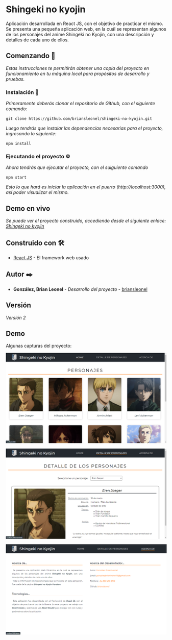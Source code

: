 # Shingeki no kyojin

Aplicación desarrollada en React JS, con el objetivo de practicar el mismo.
Se presenta una pequeña aplicación web, en la cuál se representan algunos de los personajes del anime Shingeki no Kyojin, con una descripción y detalles de cada uno de ellos.

## Comenzando 🚀

_Estas instrucciones te permitirán obtener una copia del proyecto en funcionamiento en tu máquina local para propósitos de desarrollo y pruebas._

### Instalación 🔧

_Primeramente deberás clonar el repositorio de Github, con el siguiente comando:_
```
git clone https://github.com/briansleonel/shingeki-no-kyojin.git
```

_Luego tendrás que instalar las dependencias necesarias para el proyecto, ingresando lo siguiente:_
```
npm install
```

### Ejecutando el proyecto ⚙️

_Ahora tendrás que ejecutar el proyecto, con el suiguiente comando_
```
npm start
```
_Esto lo que hará es iniciar la aplicación en el puerto (http://localhost:3000), así poder visualizar el mismo._

## Demo en vivo

_Se puede ver el proyecto construido, accediendo desde el siguiente enlace: [Shingeki no kyojin](https://briansleonel.github.io/shingeki-no-kyojin/)_

## Construido con 🛠️

* [React JS](https://reactjs.org/) - El framework web usado

## Autor ✒️

* **González, Brian Leonel** - *Desarrollo del proyecto* - [briansleonel](https://github.com/briansleonel)

## Versión

_Versión 2_

## Demo

Algunas capturas del proyecto:

![Screenshot](screenshot-1.png)

![Screenshot](screenshot-2.png)

![Screenshot](screenshot-3.png)